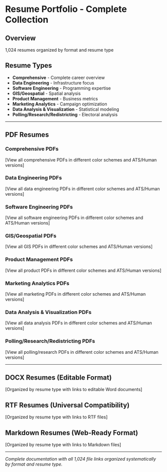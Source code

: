 # Resume Portfolio - Complete Collection

## Overview
1,024 resumes organized by format and resume type

## Resume Types
- **Comprehensive** - Complete career overview  
- **Data Engineering** - Infrastructure focus  
- **Software Engineering** - Programming expertise  
- **GIS/Geospatial** - Spatial analysis  
- **Product Management** - Business metrics  
- **Marketing Analytics** - Campaign optimization  
- **Data Analysis & Visualization** - Statistical modeling  
- **Polling/Research/Redistricting** - Electoral analysis  

---

## PDF Resumes

### Comprehensive PDFs
[View all comprehensive PDFs in different color schemes and ATS/Human versions]

### Data Engineering PDFs  
[View all data engineering PDFs in different color schemes and ATS/Human versions]

### Software Engineering PDFs
[View all software engineering PDFs in different color schemes and ATS/Human versions]

### GIS/Geospatial PDFs
[View all GIS PDFs in different color schemes and ATS/Human versions]

### Product Management PDFs
[View all product PDFs in different color schemes and ATS/Human versions]

### Marketing Analytics PDFs
[View all marketing PDFs in different color schemes and ATS/Human versions]

### Data Analysis & Visualization PDFs
[View all data analysis PDFs in different color schemes and ATS/Human versions]

### Polling/Research/Redistricting PDFs
[View all polling/research PDFs in different color schemes and ATS/Human versions]

---

## DOCX Resumes (Editable Format)
[Organized by resume type with links to editable Word documents]

## RTF Resumes (Universal Compatibility)
[Organized by resume type with links to RTF files]

## Markdown Resumes (Web-Ready Format)
[Organized by resume type with links to Markdown files]

---

*Complete documentation with all 1,024 file links organized systematically by format and resume type.*
